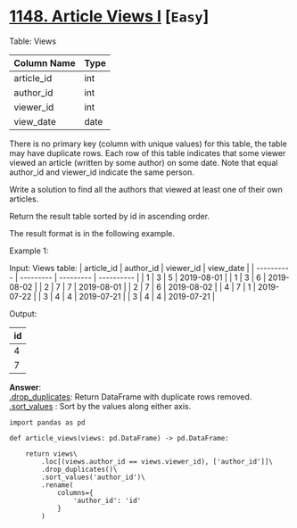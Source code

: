 # [1148. Article Views I](https://leetcode.com/problems/article-views-i/)  [`Easy`]

Table: Views

| Column Name | Type |
| ----------- | ---- |
| article_id  | int  |
| author_id   | int  |
| viewer_id   | int  |
| view_date   | date |

There is no primary key (column with unique values) for this table, the table may have duplicate rows.
Each row of this table indicates that some viewer viewed an article (written by some author) on some date. 
Note that equal author_id and viewer_id indicate the same person.
 

Write a solution to find all the authors that viewed at least one of their own articles.

Return the result table sorted by id in ascending order.

The result format is in the following example.

 

Example 1:

Input: 
Views table:
| article_id | author_id | viewer_id | view_date  |
| ---------- | --------- | --------- | ---------- |
| 1          | 3         | 5         | 2019-08-01 |
| 1          | 3         | 6         | 2019-08-02 |
| 2          | 7         | 7         | 2019-08-01 |
| 2          | 7         | 6         | 2019-08-02 |
| 4          | 7         | 1         | 2019-07-22 |
| 3          | 4         | 4         | 2019-07-21 |
| 3          | 4         | 4         | 2019-07-21 |

Output:  

| id  |
| --- |
| 4   |
| 7   |

**Answer**:   
[.drop_duplicates](https://pandas.pydata.org/docs/reference/api/pandas.DataFrame.drop_duplicates.html): Return DataFrame with duplicate rows removed.  
[.sort_values](https://pandas.pydata.org/docs/reference/api/pandas.DataFrame.sort_values.html) : Sort by the values along either axis.

```
import pandas as pd

def article_views(views: pd.DataFrame) -> pd.DataFrame:

    return views\
        .loc[(views.author_id == views.viewer_id), ['author_id']]\
        .drop_duplicates()\
        .sort_values('author_id')\
        .rename(
            columns={
                'author_id': 'id'
            }
        )
```